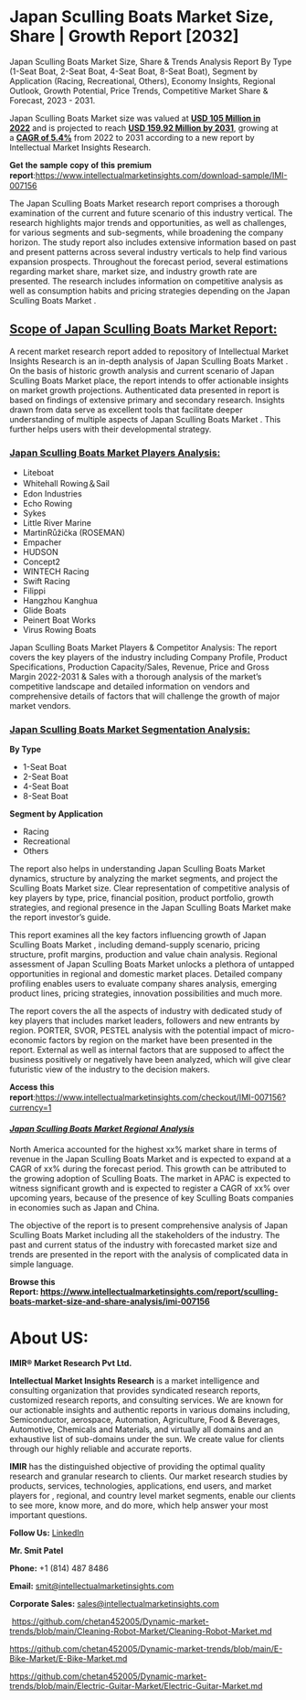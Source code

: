 <h1>Japan Sculling Boats&nbsp;Market Size, Share | Growth Report [2032]</h1>
<p>Japan Sculling Boats Market Size, Share &amp; Trends Analysis Report By Type (1-Seat Boat, 2-Seat Boat, 4-Seat Boat, 8-Seat Boat), Segment by Application (Racing, Recreational, Others), Economy Insights, Regional Outlook, Growth Potential, Price Trends, Competitive Market Share &amp; Forecast, 2023 - 2031.</p>
<p>Japan Sculling Boats Market size was valued at&nbsp;<strong><u>USD 105 Million in 2022</u></strong>&nbsp;and is projected to reach&nbsp;<strong><u>USD 159.92 Million by 2031</u></strong>, growing at a&nbsp;<strong><u>CAGR of 5.4%</u></strong>&nbsp;from 2022 to 2031 according to a new report by Intellectual Market Insights Research.</p>
<p>𝐆𝐞𝐭 𝐭𝐡𝐞 𝐬𝐚𝐦𝐩𝐥𝐞 𝐜𝐨𝐩𝐲 𝐨𝐟 𝐭𝐡𝐢𝐬 𝐩𝐫𝐞𝐦𝐢𝐮𝐦 𝐫𝐞𝐩𝐨𝐫𝐭:<a href="https://www.intellectualmarketinsights.com/download-sample/IMI-007156">https://www.intellectualmarketinsights.com/download-sample/IMI-007156</a>&nbsp;</p>
<p>The Japan Sculling Boats Market research report comprises a thorough examination of the current and future scenario of this industry vertical. The research highlights major trends and opportunities, as well as challenges, for various segments and sub-segments, while broadening the company horizon. The study report also includes extensive information based on past and present patterns across several industry verticals to help find various expansion prospects. Throughout the forecast period, several estimations regarding market share, market size, and industry growth rate are presented. The research includes information on competitive analysis as well as consumption habits and pricing strategies depending on the Japan Sculling Boats Market .</p>
<h2><strong><u>Scope of Japan Sculling Boats Market Report:</u></strong></h2>
<p>A recent market research report added to repository of Intellectual Market Insights Research is an in-depth analysis of Japan Sculling Boats Market . On the basis of historic growth analysis and current scenario of Japan Sculling Boats Market place, the report intends to offer actionable insights on market growth projections. Authenticated data presented in report is based on findings of extensive primary and secondary research. Insights drawn from data serve as excellent tools that facilitate deeper understanding of multiple aspects of Japan Sculling Boats Market . This further helps users with their developmental strategy.</p>
<h3><strong><u>Japan Sculling Boats Market Players Analysis:</u></strong></h3>
<ul>
<li>Liteboat</li>
<li>Whitehall Rowing＆Sail</li>
<li>Edon Industries</li>
<li>Echo Rowing</li>
<li>Sykes</li>
<li>Little River Marine</li>
<li>MartinRůžička (ROSEMAN)</li>
<li>Empacher</li>
<li>HUDSON</li>
<li>Concept2</li>
<li>WINTECH Racing</li>
<li>Swift Racing</li>
<li>Filippi</li>
<li>Hangzhou Kanghua</li>
<li>Glide Boats</li>
<li>Peinert Boat Works</li>
<li>Virus Rowing Boats</li>
</ul>
<p>Japan Sculling Boats Market Players &amp; Competitor Analysis: The report covers the key players of the industry including Company Profile, Product Specifications, Production Capacity/Sales, Revenue, Price and Gross Margin 2022-2031 &amp; Sales with a thorough analysis of the market&rsquo;s competitive landscape and detailed information on vendors and comprehensive details of factors that will challenge the growth of major market vendors.</p>
<h3><strong><u>Japan Sculling Boats Market Segmentation Analysis:</u></strong></h3>
<p><strong>By Type</strong></p>
<ul>
<li>1-Seat Boat</li>
<li>2-Seat Boat</li>
<li>4-Seat Boat</li>
<li>8-Seat Boat</li>
</ul>
<p><strong>Segment by Application</strong></p>
<ul>
<li>Racing</li>
<li>Recreational</li>
<li>Others</li>
</ul>
<p>The report also helps in understanding Japan Sculling Boats Market dynamics, structure by analyzing the market segments, and project the Sculling Boats&nbsp;Market size. Clear representation of competitive analysis of key players by type, price, financial position, product portfolio, growth strategies, and regional presence in the Japan Sculling Boats Market make the report investor&rsquo;s guide.</p>
<p>This report examines all the key factors influencing growth of Japan Sculling Boats Market , including demand-supply scenario, pricing structure, profit margins, production and value chain analysis. Regional assessment of Japan Sculling Boats Market unlocks a plethora of untapped opportunities in regional and domestic market places. Detailed company profiling enables users to evaluate company shares analysis, emerging product lines, pricing strategies, innovation possibilities and much more.</p>
<p>The report covers the all the aspects of industry with dedicated study of key players that includes market leaders, followers and new entrants by region. PORTER, SVOR, PESTEL analysis with the potential impact of micro-economic factors by region on the market have been presented in the report. External as well as internal factors that are supposed to affect the business positively or negatively have been analyzed, which will give clear futuristic view of the industry to the decision makers.</p>
<p>𝐀𝐜𝐜𝐞𝐬𝐬 𝐭𝐡𝐢𝐬 𝐫𝐞𝐩𝐨𝐫𝐭:<a href="https://www.intellectualmarketinsights.com/checkout/IMI-007156?currency=1">https://www.intellectualmarketinsights.com/checkout/IMI-007156?currency=1</a>&nbsp;</p>
<h4><em><strong><u> Japan Sculling Boats Market Regional Analysis</u></strong></em></h4>
<p>North America accounted for the highest xx% market share in terms of revenue in the Japan Sculling Boats Market and is expected to expand at a CAGR of xx% during the forecast period. This growth can be attributed to the growing adoption of Sculling Boats. The market in APAC is expected to witness significant growth and is expected to register a CAGR of xx% over upcoming years, because of the presence of key Sculling Boats companies in economies such as Japan and China.</p>
<p>The objective of the report is to present comprehensive analysis of Japan Sculling Boats Market including all the stakeholders of the industry. The past and current status of the industry with forecasted market size and trends are presented in the report with the analysis of complicated data in simple language.</p>
<p><strong>Browse this Report:&nbsp;<a href="https://www.intellectualmarketinsights.com/report/sculling-boats-market-size-and-share-analysis/imi-007156">https://www.intellectualmarketinsights.com/report/sculling-boats-market-size-and-share-analysis/imi-007156</a>&nbsp;</strong></p>
<h1>About US:</h1>
<p><strong>IMIR&reg; Market Research Pvt Ltd.</strong></p>
<p><strong>Intellectual Market Insights Research</strong> is a market intelligence and consulting organization that provides syndicated research reports, customized research reports, and consulting services. We are known for our actionable insights and authentic reports in various domains including, Semiconductor, aerospace, Automation, Agriculture, Food &amp; Beverages, Automotive, Chemicals and Materials, and virtually all domains and an exhaustive list of sub-domains under the sun. We create value for clients through our highly reliable and accurate reports.</p>
<p><strong>IMIR</strong> has the distinguished objective of providing the optimal quality research and granular research to clients. Our market research studies by products, services, technologies, applications, end users, and market players for , regional, and country level market segments, enable our clients to see more, know more, and do more, which help answer your most important questions.</p>
<p><strong>Follow Us:</strong> <a href="https://www.linkedin.com/company/imir-marketresearch/">LinkedIn</a></p>
<p><strong>Mr. Smit Patel</strong></p>
<p><strong>Phone:</strong> +1 (814) 487 8486</p>
<p><strong>Email:</strong> <a href="mailto:smit@intellectualmarketinsights.com">smit@intellectualmarketinsights.com</a></p>
<p><strong>Corporate Sales:</strong> <a href="mailto:sales@intellectualmarketinsights.com">sales@intellectualmarketinsights.com</a></p>
<p>&nbsp;<a href="https://github.com/chetan452005/Dynamic-market-trends/blob/main/Cleaning-Robot-Market/Cleaning-Robot-Market.md">https://github.com/chetan452005/Dynamic-market-trends/blob/main/Cleaning-Robot-Market/Cleaning-Robot-Market.md</a>&nbsp;</p>
<p><a href="https://github.com/chetan452005/Dynamic-market-trends/blob/main/E-Bike-Market/E-Bike-Market.md">https://github.com/chetan452005/Dynamic-market-trends/blob/main/E-Bike-Market/E-Bike-Market.md</a>&nbsp;</p>
<p><a href="https://github.com/chetan452005/Dynamic-market-trends/blob/main/Electric-Guitar-Market/Electric-Guitar-Market.md">https://github.com/chetan452005/Dynamic-market-trends/blob/main/Electric-Guitar-Market/Electric-Guitar-Market.md</a>&nbsp;</p>
<p>&nbsp;</p>
